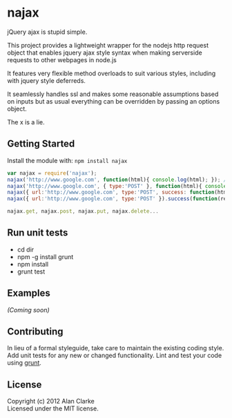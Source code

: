 # najax

jQuery ajax is stupid simple.

This project provides a lightweight wrapper for the nodejs http request object that enables jquery ajax style syntax when making serverside requests to other webpages in node.js

It features very flexible method overloads to suit various styles, including with jquery style deferreds.

It seamlessly handles ssl and makes some reasonable assumptions based on inputs but as usual everything can be overridden by passing an options object.

The x is a lie.

## Getting Started
Install the module with: `npm install najax`

```javascript
var najax = require('najax');
najax('http://www.google.com', function(html){ console.log(html); }); // "awesome"
najax('http://www.google.com', { type:'POST' }, function(html){ console.log(html); }); // "awesome"
najax({ url:'http://www.google.com', type:'POST', success: function(html){ console.log(html); }); // "awesome"
najax({ url:'http://www.google.com', type:'POST' }).success(function(resp){}).error(function(err){}); // "awesome"

najax.get, najax.post, najax.put, najax.delete...
```

## Run unit tests
- cd dir
- npm -g install grunt
- npm install
- grunt test

## Examples
_(Coming soon)_

## Contributing
In lieu of a formal styleguide, take care to maintain the existing coding style. Add unit tests for any new or changed functionality. Lint and test your code using [grunt](https://github.com/cowboy/grunt).


## License
Copyright (c) 2012 Alan Clarke  
Licensed under the MIT license.
